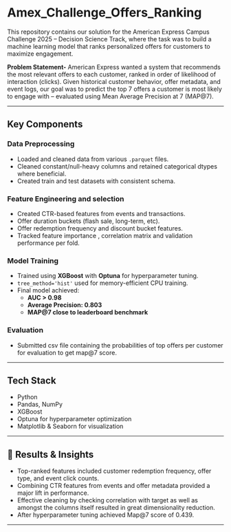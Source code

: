 # Amex_Challenge_Offers_Ranking
This repository contains our solution for the American Express Campus Challenge 2025 – Decision Science Track, where the task was to build a machine learning model that ranks personalized offers for customers to maximize engagement. 

**Problem Statement-**
American Express wanted a system that recommends the most relevant offers to each customer, ranked in order of likelihood of interaction (clicks). Given historical customer behavior, offer metadata, and event logs, our goal was to predict the top 7 offers a customer is most likely to engage with – evaluated using Mean Average Precision at 7 (MAP@7).


---

##  Key Components

###  Data Preprocessing

- Loaded and cleaned data from various `.parquet` files.
- Cleaned constant/null-heavy columns and retained categorical dtypes where beneficial.
- Created train and test datasets with consistent schema.

###  Feature Engineering and selection

- Created CTR-based features from events and transactions.
- Offer duration buckets (flash sale, long-term, etc).
- Offer redemption frequency and discount bucket features.
- Tracked feature importance , correlation matrix and validation performance per fold.

###  Model Training

- Trained using **XGBoost** with **Optuna** for hyperparameter tuning.
- `tree_method='hist'` used for memory-efficient CPU training.
- Final model achieved:
  - **AUC > 0.98**
  - **Average Precision: 0.803**
  - **MAP@7 close to leaderboard benchmark**

###  Evaluation

- Submitted csv file containing the probabilities of top offers per customer for evaluation to get map@7 score.

---

##  Tech Stack

- Python   
- Pandas, NumPy  
- XGBoost 
- Optuna for hyperparameter optimization  
- Matplotlib & Seaborn for visualization  

---

## 📌 Results & Insights

- Top-ranked features included customer redemption frequency, offer type, and event click counts.
- Combining CTR features from events and offer metadata provided a major lift in performance.
- Effective cleaning by checking correlation with target as well as amongst the columns itself resulted in great dimensionality reduction.
- After hyperparameter tuning achieved Map@7 score of 0.439.

---


